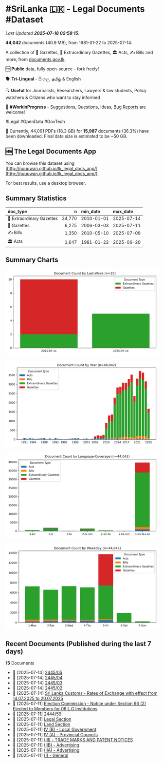 # #SriLanka 🇱🇰 - Legal Documents #Dataset

*Last Updated **2025-07-18 02:58:15**.*

**44,042** documents (40.9 MB), from 1981-01-22 to 2025-07-14.

A collection of 📢 Gazettes, 🚨 Extraordinary Gazettes, 🏛️ Acts, ✍️ Bills and more,  from [documents.gov.lk](https://documents.gov.lk).

🆓 **Public** data, fully open-source – fork freely!

🗣️ **Tri-Lingual** - සිංහල, தமிழ் & English

🔍 **Useful** for Journalists, Researchers, Lawyers & law students, Policy watchers & Citizens who want to stay informed

🐞 **#WorkInProgress** - Suggestions, Questions, Ideas, [Bug Reports](https://github.com/nuuuwan/lk_legal_docs/issues) are welcome!

#Legal #OpenData #GovTech

📄 Currently, 44,061 PDFs (18.3 GB) for **15,987** documents (36.3%) have been downloaded. Final data size is estimated to be ~50 GB.

## 🆕 The Legal Documents App

You can browse this dataset using [http://nuuuwan.github.io/lk_legal_docs_app/](http://nuuuwan.github.io/lk_legal_docs_app/).

For best results, use a desktop browser.

## Summary Statistics

| doc_type | n | min_date | max_date |
| :-- | --: | :-- | :-- |
| 🚨 Extraordinary Gazettes | 34,770 | 2010-01-01 | 2025-07-14 |
| 📢 Gazettes | 6,275 | 2006-03-03 | 2025-07-11 |
| ✍️ Bills | 1,350 | 2010-05-10 | 2025-07-09 |
| 🏛️ Acts | 1,647 | 1981-01-22 | 2025-06-20 |

## Summary Charts

![Coverage Chart-Last-Week](images/chart-document-count-by-last-week.png)

![Coverage Chart-Year](images/chart-document-count-by-year.png)

![Coverage Chart-Language-Coverage](images/chart-document-count-by-language-coverage.png)

![Coverage Chart-Weekday](images/chart-document-count-by-weekday.png)

## Recent Documents (Published during the last 7 days)

**15** Documents

- 🚨 [2025-07-14] [2445/05](https://github.com/nuuuwan/lk_legal_docs_data/tree/main/data/extra-gazettes/2025/2445-05)
- 🚨 [2025-07-14] [2445/04](https://github.com/nuuuwan/lk_legal_docs_data/tree/main/data/extra-gazettes/2025/2445-04)
- 🚨 [2025-07-14] [2445/03](https://github.com/nuuuwan/lk_legal_docs_data/tree/main/data/extra-gazettes/2025/2445-03)
- 🚨 [2025-07-14] [2445/02](https://github.com/nuuuwan/lk_legal_docs_data/tree/main/data/extra-gazettes/2025/2445-02)
- 🚨 [2025-07-14] [Sri Lanka Customs - Rates of Exchange with effect from 14.07.2025 to 20.07.2025](https://github.com/nuuuwan/lk_legal_docs_data/tree/main/data/extra-gazettes/2025/2445-01)
- 🚨 [2025-07-11] [Election Commission - Notice under Section 66 (2) Elected to Members for 08 L.G Institutions](https://github.com/nuuuwan/lk_legal_docs_data/tree/main/data/extra-gazettes/2025/2444-60)
- 🚨 [2025-07-11] [2444/59](https://github.com/nuuuwan/lk_legal_docs_data/tree/main/data/extra-gazettes/2025/2444-59)
- 📢 [2025-07-11] [Legal Section](https://github.com/nuuuwan/lk_legal_docs_data/tree/main/data/gazettes/2025/2025-07-11-legal-section)
- 📢 [2025-07-11] [Land Section](https://github.com/nuuuwan/lk_legal_docs_data/tree/main/data/gazettes/2025/2025-07-11-land-section)
- 📢 [2025-07-11] [IV (B) - Local Government](https://github.com/nuuuwan/lk_legal_docs_data/tree/main/data/gazettes/2025/2025-07-11-iv-b-local-government)
- 📢 [2025-07-11] [IV (A) - Provincial Councils](https://github.com/nuuuwan/lk_legal_docs_data/tree/main/data/gazettes/2025/2025-07-11-iv-a-provincial-councils)
- 📢 [2025-07-11] [(III) - TRADE MARKS AND PATENT NOTICES](https://github.com/nuuuwan/lk_legal_docs_data/tree/main/data/gazettes/2025/2025-07-11-iii-trade-marks-and-patent-notices)
- 📢 [2025-07-11] [(IIB) - Advertising](https://github.com/nuuuwan/lk_legal_docs_data/tree/main/data/gazettes/2025/2025-07-11-iib-advertising)
- 📢 [2025-07-11] [(IIA) - Advertising](https://github.com/nuuuwan/lk_legal_docs_data/tree/main/data/gazettes/2025/2025-07-11-iia-advertising)
- 📢 [2025-07-11] [(I) - General](https://github.com/nuuuwan/lk_legal_docs_data/tree/main/data/gazettes/2025/2025-07-11-i-general)
